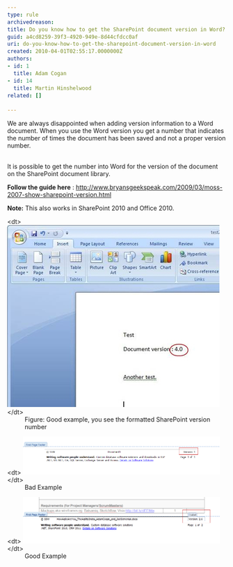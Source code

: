 ```yaml
---
type: rule
archivedreason: 
title: Do you know how to get the SharePoint document version in Word?
guid: a4cd8259-39f3-4920-949e-8d44cfdcc0af
uri: do-you-know-how-to-get-the-sharepoint-document-version-in-word
created: 2010-04-01T02:55:17.0000000Z
authors:
- id: 1
  title: Adam Cogan
- id: 14
  title: Martin Hinshelwood
related: []

---
```


We are always disappointed when adding version information to a Word document. When you use the Word version you get a number that indicates the number of times the document has been saved and not a proper version number. 

<br>It is possible to get the number into Word for the version of the document on the SharePoint document library.


<!--endintro-->

**Follow the guide here** :     http://www.bryansgeekspeak.com/2009/03/moss-2007-show-sharepoint-version.html

**Note:** This also works in SharePoint 2010 and Office 2010.
<dl class="goodImage">   &lt;dt&gt;
      <img src="VersionInWord.jpg" alt="">
   &lt;/dt&gt;<dd>Figure: Good example, you see the formatted SharePoint version number </dd></dl><dl class="badImage">&lt;dt&gt;
      <img src="BadVersioning.png" alt="" style="width:90%;">
   &lt;/dt&gt;<dd>Bad Example</dd></dl><dl class="goodImage">&lt;dt&gt;
      <img src="GoodVersioning.png" alt="" style="width:90%;">
   &lt;/dt&gt;<dd>Good Example</dd></dl>
